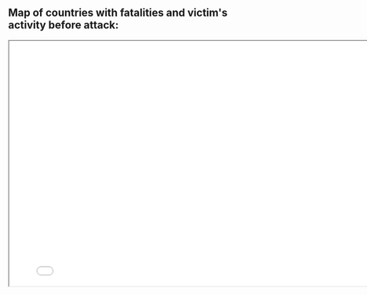 <Body>
   <section class="section">
      <div class="container">
         <div class="row">
            <div class="col-lg-12 text-center">
               <h2> Map of countries with fatalities and victim's activity before attack: </h2>
            </div>
         </div>
      </div>
   <section>
                        

  <iframe src="Global-Shark-Attacks-Map.html" height="500" width="800"></iframe>
<Body>
